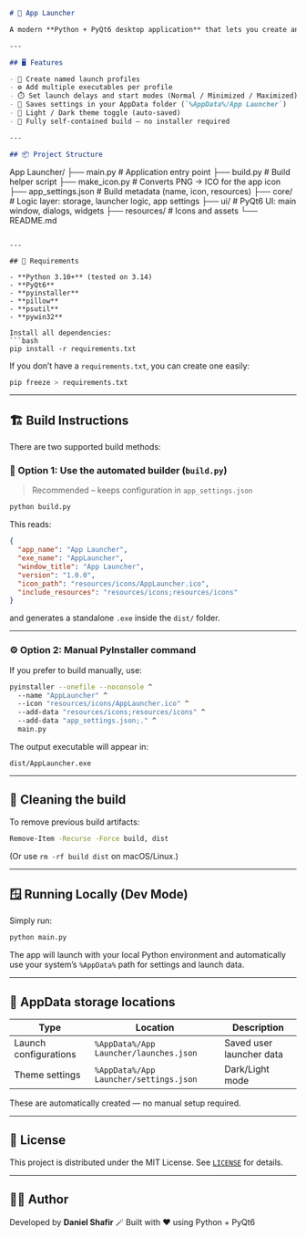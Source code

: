 ```markdown
# 🚀 App Launcher

A modern **Python + PyQt6 desktop application** that lets you create and manage custom launch profiles to open multiple programs or scripts with optional delays and start modes.

---

## 🖥️ Features

- 🧩 Create named launch profiles
- ⚙️ Add multiple executables per profile
- ⏱️ Set launch delays and start modes (Normal / Minimized / Maximized)
- 💾 Saves settings in your AppData folder (`%AppData%/App Launcher`)
- 🎨 Light / Dark theme toggle (auto-saved)
- 📁 Fully self-contained build — no installer required

---

## 📦 Project Structure
```

App Launcher/
├── main.py # Application entry point
├── build.py # Build helper script
├── make_icon.py # Converts PNG → ICO for the app icon
├── app_settings.json # Build metadata (name, icon, resources)
├── core/ # Logic layer: storage, launcher logic, app settings
├── ui/ # PyQt6 UI: main window, dialogs, widgets
├── resources/ # Icons and assets
└── README.md

````

---

## 🧰 Requirements

- **Python 3.10+** (tested on 3.14)
- **PyQt6**
- **pyinstaller**
- **pillow**
- **psutil**
- **pywin32**

Install all dependencies:
```bash
pip install -r requirements.txt
````

If you don’t have a `requirements.txt`, you can create one easily:

```bash
pip freeze > requirements.txt
```

---

## 🏗️ Build Instructions

There are two supported build methods:

### 🧱 Option 1: Use the automated builder (`build.py`)

> Recommended – keeps configuration in `app_settings.json`

```bash
python build.py
```

This reads:

```json
{
  "app_name": "App Launcher",
  "exe_name": "AppLauncher",
  "window_title": "App Launcher",
  "version": "1.0.0",
  "icon_path": "resources/icons/AppLauncher.ico",
  "include_resources": "resources/icons;resources/icons"
}
```

and generates a standalone `.exe` inside the `dist/` folder.

---

### ⚙️ Option 2: Manual PyInstaller command

If you prefer to build manually, use:

```bash
pyinstaller --onefile --noconsole ^
  --name "AppLauncher" ^
  --icon "resources/icons/AppLauncher.ico" ^
  --add-data "resources/icons;resources/icons" ^
  --add-data "app_settings.json;." ^
  main.py
```

The output executable will appear in:

```
dist/AppLauncher.exe
```

---

## 🧹 Cleaning the build

To remove previous build artifacts:

```bash
Remove-Item -Recurse -Force build, dist
```

(Or use `rm -rf build dist` on macOS/Linux.)

---

## 🪟 Running Locally (Dev Mode)

Simply run:

```bash
python main.py
```

The app will launch with your local Python environment and automatically use your system’s `%AppData%` path for settings and launch data.

---

## 📁 AppData storage locations

| Type                  | Location                               | Description              |
| --------------------- | -------------------------------------- | ------------------------ |
| Launch configurations | `%AppData%/App Launcher/launches.json` | Saved user launcher data |
| Theme settings        | `%AppData%/App Launcher/settings.json` | Dark/Light mode          |

These are automatically created — no manual setup required.

---

## 🧩 License

This project is distributed under the MIT License.
See [`LICENSE`](LICENSE) for details.

---

## 👨‍💻 Author

Developed by **Daniel Shafir**
🪄 Built with ❤️ using Python + PyQt6
